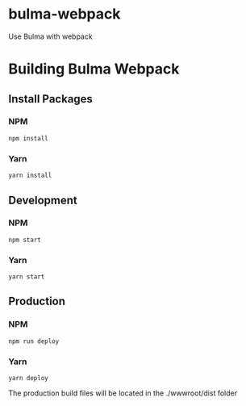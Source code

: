 # bulma-webpack

Use Bulma with webpack

# Building Bulma Webpack

## Install Packages

### NPM

```
npm install
```

### Yarn

```
yarn install
```

## Development

### NPM

```
npm start
```

### Yarn

```
yarn start
```

## Production

### NPM

```
npm run deploy
```

### Yarn

```
yarn deploy
```

The production build files will be located in the ./wwwroot/dist folder
